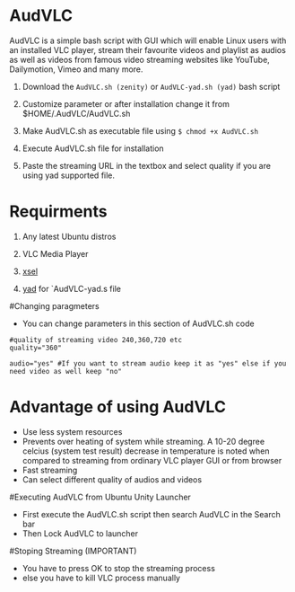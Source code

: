 # AudVLC

AudVLC is a simple bash script with GUI which will enable Linux users with an installed VLC player, stream their favourite videos and playlist as audios as well as videos from famous video streaming websites like YouTube, Dailymotion, Vimeo and many more.




1) Download the `AudVLC.sh (zenity)` or `AudVLC-yad.sh (yad)` bash script

2) Customize parameter or after installation change it from $HOME/.AudVLC/AudVLC.sh

3) Make AudVLC.sh as executable file using `$ chmod +x AudVLC.sh`

4) Execute AudVLC.sh file for installation

5) Paste the streaming URL in the textbox and select quality if you are using yad supported file.

# Requirments

1) Any latest Ubuntu distros

2) VLC Media Player

3) [xsel](https://apps.ubuntu.com/cat/applications/xsel/)

4) [yad](http://www.webupd8.org/2010/12/yad-zenity-on-steroids-display.html) for `AudVLC-yad.s file

#Changing paragmeters
- You can change parameters in this section of AudVLC.sh code

```
#quality of streaming video 240,360,720 etc
quality="360"

audio="yes" #If you want to stream audio keep it as "yes" else if you need video as well keep "no"
```

# Advantage of using AudVLC

- Use less system resources
- Prevents over heating of system while streaming. A 10-20 degree celcius (system test result) decrease in temperature is noted when compared to streaming from ordinary VLC player GUI or from browser
- Fast streaming
- Can select different quality of audios and videos

#Executing AudVLC from Ubuntu Unity Launcher

- First execute the AudVLC.sh script then search AudVLC in the Search bar
- Then Lock AudVLC to launcher

#Stoping Streaming (IMPORTANT)

- You have to press OK to stop the streaming process
- else you have to kill VLC process manually

